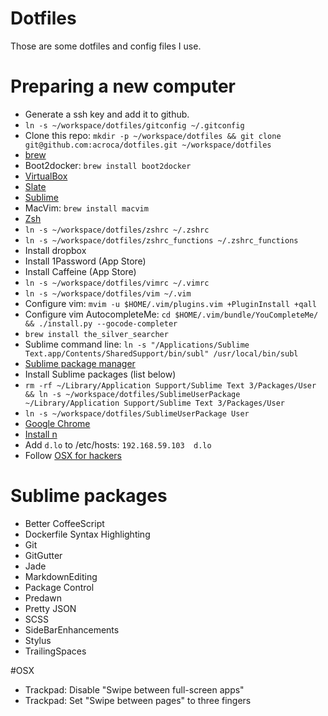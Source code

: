 # Dotfiles

Those are some dotfiles and config files I use.

# Preparing a new computer

- Generate a ssh key and add it to github.
- `ln -s ~/workspace/dotfiles/gitconfig ~/.gitconfig`
- Clone this repo: `mkdir -p ~/workspace/dotfiles && git clone git@github.com:acroca/dotfiles.git ~/workspace/dotfiles`
- [brew](http://brew.sh/)
- Boot2docker: `brew install boot2docker`
- [VirtualBox](https://www.virtualbox.org/wiki/Downloads)
- [Slate](https://github.com/jigish/slate)
- [Sublime](https://www.sublimetext.com)
- MacVim: `brew install macvim`
- [Zsh](https://github.com/robbyrussell/oh-my-zsh)
- `ln -s ~/workspace/dotfiles/zshrc ~/.zshrc`
- `ln -s ~/workspace/dotfiles/zshrc_functions ~/.zshrc_functions`
- Install dropbox
- Install 1Password (App Store)
- Install Caffeine (App Store)
- `ln -s ~/workspace/dotfiles/vimrc ~/.vimrc`
- `ln -s ~/workspace/dotfiles/vim ~/.vim`
- Configure vim: `mvim -u $HOME/.vim/plugins.vim +PluginInstall +qall`
- Configure vim AutocompleteMe: `cd $HOME/.vim/bundle/YouCompleteMe/ && ./install.py --gocode-completer`
- `brew install the_silver_searcher`
- Sublime command line: `ln -s "/Applications/Sublime Text.app/Contents/SharedSupport/bin/subl" /usr/local/bin/subl`
- [Sublime package manager](https://packagecontrol.io/installation)
- Install Sublime packages (list below)
- `rm -rf ~/Library/Application Support/Sublime Text 3/Packages/User && ln -s ~/workspace/dotfiles/SublimeUserPackage ~/Library/Application Support/Sublime Text 3/Packages/User`
- `ln -s ~/workspace/dotfiles/SublimeUserPackage User`
- [Google Chrome](http://www.google.com/chrome/)
- [Install n](https://github.com/tj/n)
- Add `d.lo` to /etc/hosts: `192.168.59.103  d.lo`
- Follow [OSX for hackers](https://gist.github.com/brandonb927/3195465)

# Sublime packages

- Better CoffeeScript
- Dockerfile Syntax Highlighting
- Git
- GitGutter
- Jade
- MarkdownEditing
- Package Control
- Predawn
- Pretty JSON
- SCSS
- SideBarEnhancements
- Stylus
- TrailingSpaces

#OSX

- Trackpad: Disable "Swipe between full-screen apps"
- Trackpad: Set "Swipe between pages" to three fingers
